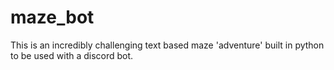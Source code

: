 # maze_bot

This is an incredibly challenging text based maze 'adventure' built in python to be used with a discord bot.

